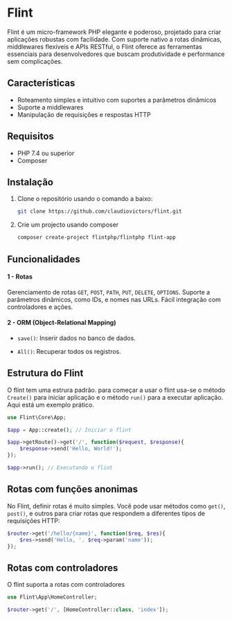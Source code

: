 # Flint

Flint é um micro-framework PHP elegante e poderoso, projetado para criar aplicações robustas com facilidade. Com suporte nativo a rotas dinâmicas, middlewares flexíveis e APIs RESTful, o Flint oferece as ferramentas essenciais para desenvolvedores que buscam produtividade e performance sem complicações.

## Características

- Roteamento simples e intuitivo com suportes a parâmetros dinâmicos
- Suporte a middlewares
- Manipulação de requisições e respostas HTTP

## Requisitos

- PHP 7.4 ou superior
- Composer

## Instalação

1. Clone o repositório usando o comando a baixo:

   ```bash
   git clone https://github.com/claudiovictors/flint.git
   ```

2. Crie um projecto usando composer

    ```bash
    composer create-project flintphp/flintphp flint-app
    ```

## Funcionalidades

#### 1 - Rotas
Gerenciamento de rotas `GET`, `POST`, `PATH`, `PUT`, `DELETE`, `OPTIONS`. Suporte a parâmetros dinâmicos, como IDs, e nomes nas URLs. Fácil integração com controladores e ações.

#### 2 - ORM (Object-Relational Mapping)

- `save()`: Inserir dados no banco de dados.

- `All()`: Recuperar todos os registros.

## Estrutura do Flint

O flint tem uma estrura padrão. para começar a usar o flint usa-se o método `Create()` para iniciar aplicação e o método `run()` para a executar aplicação. Aqui está um exemplo prático.

```php
use Flint\Core\App;

$app = App::create(); // Iniciar o flint

$app->getRoute()->get('/', function($request, $response){
    $response->send('Hello, World!');
});

$app->run(); // Executando o flint
```

## Rotas com funções anonimas

No Flint, definir rotas é muito simples. Você pode usar métodos como `get()`, `post()`, e outros para criar rotas que respondem a diferentes tipos de requisições HTTP:

```php
$router->get('/hello/{name}', function($req, $res){
    $res->send('Hello, '. $req->param('name'));
});
```

## Rotas com controladores

O flint suporta a rotas com controladores

```php
use Flint\App\HomeController;

$router->get('/', [HomeController::class, 'index']);
